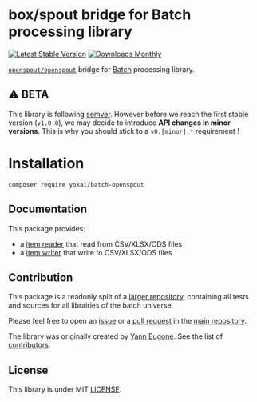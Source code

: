 # box/spout bridge for Batch processing library

[![Latest Stable Version](https://img.shields.io/packagist/v/yokai/batch-openspout?style=flat-square)](https://packagist.org/packages/yokai/batch-openspout)
[![Downloads Monthly](https://img.shields.io/packagist/dm/yokai/batch-openspout?style=flat-square)](https://packagist.org/packages/yokai/batch-openspout)

[`openspout/openspout`](https://github.com/openspout/openspout) bridge for [Batch](https://github.com/yokai-php/batch) processing library.


## :warning: BETA

This library is following [semver](https://semver.org/).
However before we reach the first stable version (`v1.0.0`), we may decide to introduce **API changes in minor versions**.
This is why you should stick to a `v0.[minor].*` requirement !


# Installation

```
composer require yokai/batch-openspout
```


## Documentation

This package provides:

- a [item reader](docs/flat-file-item-reader.md) that read from CSV/XLSX/ODS files
- a [item writer](docs/flat-file-item-writer.md) that write to CSV/XLSX/ODS files


## Contribution

This package is a readonly split of a [larger repository](https://github.com/yokai-php/batch-src),
containing all tests and sources for all librairies of the batch universe.

Please feel free to open an [issue](https://github.com/yokai-php/batch-src/issues)
or a [pull request](https://github.com/yokai-php/batch-src/pulls)
in the [main repository](https://github.com/yokai-php/batch-src).

The library was originally created by [Yann Eugoné](https://github.com/yann-eugone).
See the list of [contributors](https://github.com/yokai-php/batch-src/contributors).


## License

This library is under MIT [LICENSE](LICENSE).
